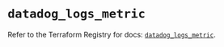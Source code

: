 # `datadog_logs_metric`

Refer to the Terraform Registry for docs: [`datadog_logs_metric`](https://registry.terraform.io/providers/datadog/datadog/3.44.1/docs/resources/logs_metric).
